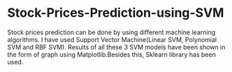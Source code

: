 # Stock-Prices-Prediction-using-SVM
Stock prices prediction can be done by using different machine learning algorithms. I have used Support Vector Machine(Linear SVM, Polynomial SVM and RBF SVM). Results of all these 3 SVM models have been shown in the form of graph using Matplotlib.Besides this, Sklearn library has been used.
